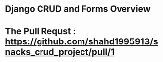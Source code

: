 # Django CRUD and Forms Overview
# The Pull Requst : https://github.com/shahd1995913/snacks_crud_project/pull/1
